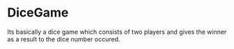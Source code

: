 # DiceGame
Its basically a dice game which consists of two players and gives the winner as a result to the dice number occured.
